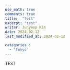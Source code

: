 ```yaml
---
use_math: true
comments: true
title:  "Test"
excerpt: "test"
writer: Junyeop Kim
date: 2024-02-12
last_modified_at: 2024-02-12

categories :
  - 'tokyo'
---
```


TEST

